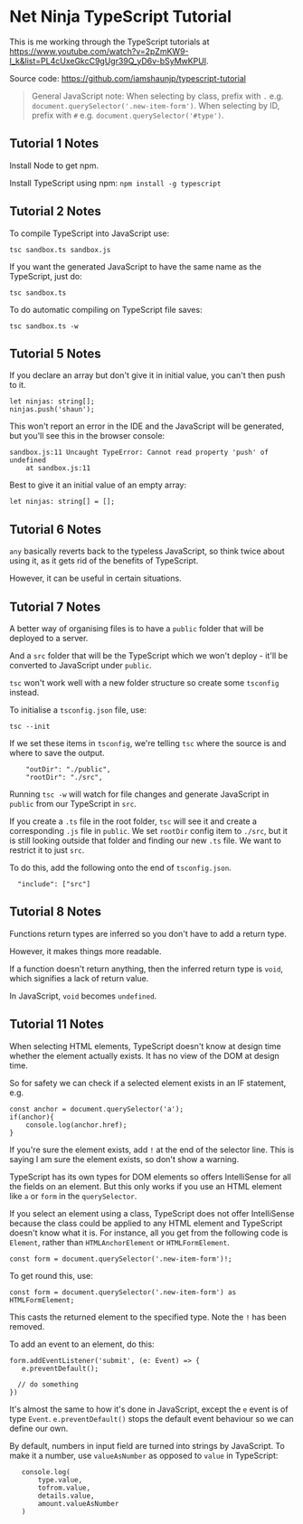 # Net Ninja TypeScript Tutorial

This is me working through the TypeScript tutorials at https://www.youtube.com/watch?v=2pZmKW9-I_k&list=PL4cUxeGkcC9gUgr39Q_yD6v-bSyMwKPUI.

Source code: https://github.com/iamshaunjp/typescript-tutorial

 > General JavaScript note: When selecting by class, prefix with `.` e.g. `document.querySelector('.new-item-form')`. When selecting by ID, prefix with `#` e.g. `document.querySelector('#type')`.
 
## Tutorial 1 Notes

Install Node to get npm.

Install TypeScript using npm: `npm install -g typescript`

## Tutorial 2 Notes

To compile TypeScript into JavaScript use:

`tsc sandbox.ts sandbox.js`

If you want the generated JavaScript to have the same name as the TypeScript, just do:

`tsc sandbox.ts`

To do automatic compiling on TypeScript file saves:

`tsc sandbox.ts -w`

## Tutorial 5 Notes
If you declare an array but don't give it in initial value, you can't then push to it.

```
let ninjas: string[];
ninjas.push('shaun');
```

This won't report an error in the IDE and the JavaScript will be generated, but you'll see this in the browser console:

```
sandbox.js:11 Uncaught TypeError: Cannot read property 'push' of undefined
    at sandbox.js:11
```

Best to give it an initial value of an empty array:

```
let ninjas: string[] = [];
```

## Tutorial 6 Notes

`any` basically reverts back to the typeless JavaScript, so think twice about using it, as it gets rid of the benefits of TypeScript.

However, it can be useful in certain situations.

## Tutorial 7 Notes
A better way of organising files is to have a `public` folder that will be deployed to a server.

And a `src` folder that will be the TypeScript which we won't deploy - it'll be converted to JavaScript under `public`.

`tsc` won't work well with a new folder structure so create some `tsconfig` instead.

To initialise a `tsconfig.json` file, use:

```
tsc --init
```

If we set these items in `tsconfig`, we're telling `tsc` where the source is and where to save the output.

```
    "outDir": "./public",   
    "rootDir": "./src",  
```

Running `tsc -w` will watch for file changes and generate JavaScript in `public` from our TypeScript in `src`.

If you create a `.ts` file in the root folder, `tsc` will see it and create a corresponding `.js` file in `public`. We set `rootDir` config item to `./src`, but it is still looking outside that folder and finding our new `.ts` file. We want to restrict it to just `src`.

To do this, add the following onto the end of `tsconfig.json`.

```
  "include": ["src"]
```  

## Tutorial 8 Notes
Functions return types are inferred so you don't have to add a return type.

However, it makes things more readable.

If a function doesn't return anything, then the inferred return type is `void`, which signifies a lack of return value.

In JavaScript, `void` becomes `undefined`.

## Tutorial 11 Notes
When selecting HTML elements, TypeScript doesn't know at design time whether the element actually exists. It has no view of the DOM at design time.

So for safety we can check if a selected element exists in an IF statement, e.g.

```
const anchor = document.querySelector('a');
if(anchor){
    console.log(anchor.href);    
}
 ```

 If you're sure the element exists, add `!` at the end of the selector line. This is saying I am sure the element exists, so don't show a warning.

 TypeScript has its own types for DOM elements so offers IntelliSense for all the fields on an element. But this only works if you use an HTML element like `a` or `form` in the `querySelector`.

 If you select an element using a class, TypeScript does not offer IntelliSense because the class could be applied to any HTML element and TypeScript doesn't know what it is. For instance, all you get from the following code is `Element`, rather than `HTMLAnchorElement` or `HTMLFormElement`.

 ```
 const form = document.querySelector('.new-item-form')!;
 ```

 To get round this, use:

 ```
 const form = document.querySelector('.new-item-form') as HTMLFormElement;
 ```

 This casts the returned element to the specified type. Note the `!` has been removed.

 To add an event to an element, do this:

 ```
 form.addEventListener('submit', (e: Event) => {
    e.preventDefault();

   // do something
})
```

 It's almost the same to how it's done in JavaScript, except the `e` event is of type `Event`. `e.preventDefault()` stops the default event behaviour so we can define our own.

 By default, numbers in input field are turned into strings by JavaScript. To make it a number, use `valueAsNumber` as opposed to `value` in TypeScript:

 ```
    console.log(
        type.value,
        tofrom.value,
        details.value,
        amount.valueAsNumber
    )
 ```